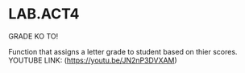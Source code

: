 # LAB.ACT4
GRADE KO TO!

Function that assigns a letter grade to student based on thier scores.
YOUTUBE LINK: (https://youtu.be/JN2nP3DVXAM)
